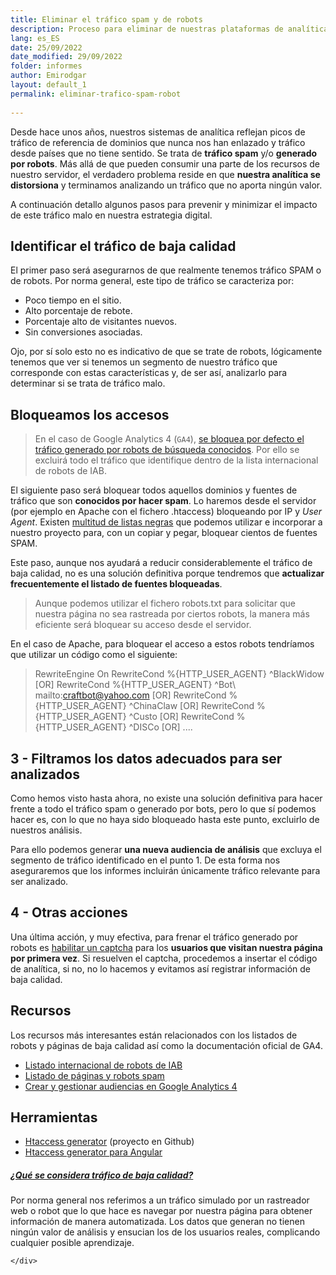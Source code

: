 ```yaml
---
title: Eliminar el tráfico spam y de robots
description: Proceso para eliminar de nuestras plataformas de analítica el tráfico SPAM o generado por robots.
lang: es_ES
date: 25/09/2022
date_modified: 29/09/2022
folder: informes
author: Emirodgar
layout: default_1
permalink: eliminar-trafico-spam-robot
  
---
```


Desde hace unos años, nuestros sistemas de analítica reflejan picos de tráfico de referencia de dominios que nunca nos han enlazado y tráfico desde países que no tiene sentido. Se trata de **tráfico spam** y/o **generado por robots**. Más allá de que pueden consumir una parte de los recursos de nuestro servidor, el verdadero problema reside en que **nuestra analítica se distorsiona** y terminamos analizando un tráfico que no aporta ningún valor.

A continuación detallo algunos pasos para prevenir y minimizar el impacto de este tráfico malo en nuestra estrategia digital.

## Identificar el tráfico de baja calidad

El primer paso será asegurarnos de que realmente tenemos tráfico SPAM o de robots. Por norma general, este tipo de tráfico se caracteriza por:

 - Poco tiempo en el sitio.
 - Alto porcentaje de rebote.
 - Porcentaje alto de visitantes nuevos.
 - Sin conversiones asociadas.
 
Ojo, por sí solo esto no es indicativo de que se trate de robots, lógicamente tenemos que ver si tenemos un segmento de nuestro tráfico que corresponde con estas características y, de ser así, analizarlo para determinar si se trata de tráfico malo.

## Bloqueamos los accesos

> En el caso de Google Analytics 4 (`GA4`), [se bloquea por defecto el tráfico generado por robots de búsqueda conocidos](https://support.google.com/analytics/answer/9888366?hl=es). Por ello se excluirá todo el tráfico que identifique dentro de la lista internacional de robots de IAB.

El siguiente paso será bloquear todos aquellos dominios y fuentes de tráfico que son **conocidos por hacer spam**. Lo haremos desde el servidor (por ejemplo en Apache con el fichero .htaccess) bloqueando por IP y *User Agent*. Existen [multitud de listas negras](http://tab-studio.com/en/blocking-robots-on-your-page/) que podemos utilizar e incorporar a nuestro proyecto para, con un copiar y pegar, bloquear cientos de fuentes SPAM.

Este paso, aunque nos ayudará a reducir considerablemente el tráfico de baja calidad, no es una solución definitiva porque tendremos que **actualizar frecuentemente el listado de fuentes bloqueadas**.

> Aunque podemos utilizar el fichero robots.txt para solicitar que nuestra página no sea rastreada por ciertos robots, la manera más eficiente será bloquear su acceso desde el servidor.

En el caso de Apache, para bloquear el acceso a estos robots tendríamos que utilizar un código como el siguiente:

  >  RewriteEngine On 
    RewriteCond %{HTTP_USER_AGENT} ^BlackWidow [OR]
    RewriteCond %{HTTP_USER_AGENT} ^Bot\ mailto:craftbot@yahoo.com [OR]
    RewriteCond %{HTTP_USER_AGENT} ^ChinaClaw [OR]
    RewriteCond %{HTTP_USER_AGENT} ^Custo [OR]
    RewriteCond %{HTTP_USER_AGENT} ^DISCo [OR]
    ....

## 3 - Filtramos los datos adecuados para ser analizados

Como hemos visto hasta ahora, no existe una solución definitiva para hacer frente a todo el tráfico spam o generado por bots, pero lo que sí podemos hacer es, con lo que no haya sido bloqueado hasta este punto, excluirlo de nuestros análisis.

Para ello podemos generar **una nueva audiencia de análisis** que excluya el segmento de tráfico identificado en el punto 1. De esta forma nos aseguraremos que los informes incluirán únicamente tráfico relevante para ser analizado. 

## 4 - Otras acciones

Una última acción, y muy efectiva, para frenar el tráfico generado por robots es [habilitar un captcha](https://www.google.com/recaptcha/intro/v3beta.html) para los **usuarios que visitan nuestra página por primera vez**. Si resuelven el captcha, procedemos a insertar el código de analítica, si no, no lo hacemos y evitamos así registrar información de baja calidad.

<section id="cs_recursos"></section>

## Recursos

Los recursos más interesantes están relacionados con los listados de robots y páginas de baja calidad así como la documentación oficial de GA4. 

- [Listado internacional de robots de IAB](https://www.iab.com/guidelines/iab-abc-international-spiders-bots-list/)
- [Listado de páginas y robots spam](https://tab-studio.com/en/blocking-robots-on-your-page/)
- [Crear y gestionar audiencias en Google Analytics 4](https://support.google.com/analytics/answer/9267572?hl=es#zippy=,secciones-de-este-art%C3%ADculo)

<section id="cs_herramientas"></section>

## Herramientas

 - [Htaccess generator](https://emirodgar.github.io/htaccess-generator/) (proyecto en Github)
 - [Htaccess generator para Angular](https://julianpoemp.github.io/ngx-htaccess-generator/#/generator)



<section id="cs_pr"></section>
 <div class="row">
  <div class="col-lg-12">
   <div class="accordion accordion-alterate arrow-right" id="popularTopics">
    <div class="card">
		<div class="card-header" id="heading1">
	<h5 class="mb-0"> <a href="#" class="collapsed" data-toggle="collapse" data-target="#collapse1" aria-expanded="false" aria-controls="collapse1">¿Qué se considera tráfico de baja calidad?</a> </h5>
	</div>
	<div id="collapse1" class="collapse" aria-labelledby="heading1" data-parent="#popularTopics">
	<div class="card-body">Por norma general nos referimos a un tráfico simulado por un rastreador web o robot que lo que hace es navegar por nuestra página para obtener información de manera automatizada. Los datos que generan no tienen ningún valor de análisis y ensucian los de los usuarios reales, complicando cualquier posible aprendizaje. </div>

	</div>

</div>

</div>
</div>
</div>
<!--stackedit_data:
eyJoaXN0b3J5IjpbODc3MDU4NDcyLDE1Njk3MTkzNzYsLTEzND
kzOTM1MTgsMjk2MDQxNTQ4LC01MDM0MDMxMTYsMjExNTUzNDA5
Nl19
-->